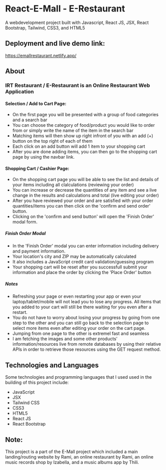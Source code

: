 # React-E-Mall - E-Restaurant
A webdevelopment project built with Javascript, React JS, JSX, React Bootstrap, Tailwind, CSS3, and HTML5

## Deployment and live demo link:
https://emallrestaurant.netlify.app/

## About 

### IRT Restaurant / E-Restaurant is an Online Restaurant Web Application

#### Selection / Add to Cart Page:
- On the first page you will be presented with a group of food categories and a search bar
- You can choose the category of food/product you would like to order from or simply write the name of the item in the search bar
- Matching items will then show up right infront of you with an add (+) button on the top right of each of them
- Each click on an add button will add 1 item to your shopping cart
- After you are done adding items, you can then go to the shopping cart page by using the navbar link.

#### Shopping Cart / Cashier Page:
- On the shopping cart page you will be able to see the list and details of your items including all clalculations (reviewing your order)
- You can increase or decrease the quantities of any item and see a live change in the results and calculations and total (live editing your order)
- After you have reviewed your order and are satisfied with your order quantities/items you can then click on the 'confirm and send order' button.
- Clicking on the 'confirm and send button' will open the 'Finish Order' modal form.
##### Finish Order Modal
- In the 'Finish Order' modal you can enter information including delivery and payment information.
- Your location's city and ZIP may be automatically calculated
- It also includes a JavaScript credit card validation/guessing program
- Your shopping cart will be reset after you successfull submit your information and place the order by clicking the 'Place Order' button

##### Notes
- Refreshing your page or even restarting your app or even your laptop/tablet/mobile will not lead you to lose any progress.
All items that you added to your cart will still be there waiting for you even after a restart.
- You do not have to worry about losing your progress by going from one step to the other and you can still go back to the selection page to select more items even after editing your order on the cart page.
- Jumping from one page to the other is extremel fast and seamless
- I am fetching the images and some other products' information/resources live from remote databases by using their relative APIs in order to retrieve those resources using the GET request method.

## Technologies and Languages 
Some technologies and programming languages that I used used in the building of this project include:
- JavaScript
- JSX
- Tailwind CSS
- CSS3
- HTML5
- React JS
- React Bootstrap


## Note:
This project is a part of the E-Mall project which included a main landing/routing website by Rami, an online restaurant by Rami, an online music records shop by Izabella, and a music albums app by Thili.
